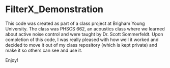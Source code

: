 # FilterX_Demonstration

This code was created as part of a class project at Brigham Young University. The class was PHSCS 662, an acoustics class where we learned about active noise control and were taught by Dr. Scott Sommerfeldt. Upon completion of this code, I was really pleased with how well it worked and decided to move it out of my class repository (which is kept private) and make it so others can see and use it.

Enjoy!
